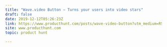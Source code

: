 ```yaml
---
title: "Wave.video Button — Turns your users into video stars"
draft: false
date: 2019-12-12T05:26:23Z
link: https://www.producthunt.com/posts/wave-video-button?utm_medium=RSS&utm_source=hune
site: www.producthunt.com
topic: product hunt  

---
```

